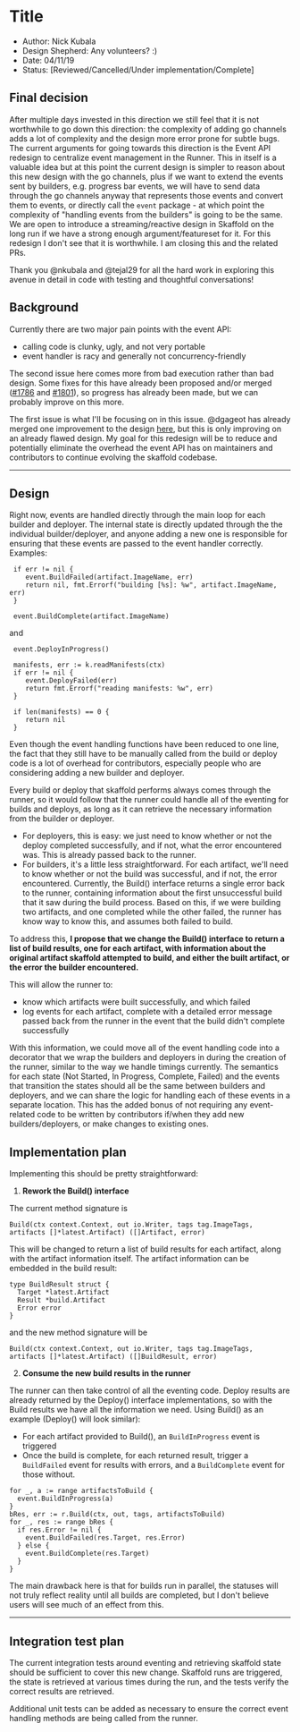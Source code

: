 # Title

* Author: Nick Kubala
* Design Shepherd: Any volunteers? :)
* Date: 04/11/19
* Status: [Reviewed/Cancelled/Under implementation/Complete]

## Final decision

After multiple days invested in this direction we still feel that it is not worthwhile to go down this direction: the complexity of adding go channels adds a lot of complexity and the design more error prone for subtle bugs. The current arguments for going towards this direction is the Event API redesign to centralize event management in the Runner. This in itself is a valuable idea but at this point the current design is simpler to reason about this new design with the go channels, plus if we want to extend the events sent by builders, e.g. progress bar events, we will have to send data through the go channels anyway that represents those events and convert them to events, or directly call the `event` package - at which point the complexity of "handling events from the builders" is going to be the same. 
We are open to introduce a streaming/reactive design in Skaffold on the long run if we have a strong enough argument/featureset for it. For this redesign I don't see that it is worthwhile. I am closing this and the related PRs. 

Thank you @nkubala  and @tejal29  for all the hard work in exploring this avenue in detail in code with testing and thoughtful conversations! 
## Background

Currently there are two major pain points with the event API:

* calling code is clunky, ugly, and not very portable
* event handler is racy and generally not concurrency-friendly

The second issue here comes more from bad execution rather than bad design. Some fixes for this have already been proposed and/or merged ([#1786](https://github.com/GoogleContainerTools/skaffold/pull/1786) and [#1801](https://github.com/GoogleContainerTools/skaffold/pull/1801)), so progress has already been made, but we can probably improve on this more.

The first issue is what I'll be focusing on in this issue. @dgageot has already merged one improvement to the design [here](https://github.com/GoogleContainerTools/skaffold/pull/1829), but this is only improving on an already flawed design. My goal for this redesign will be to reduce and potentially eliminate the overhead the event API has on maintainers and contributors to continue evolving the skaffold codebase.

___

## Design

Right now, events are handled directly through the main loop for each builder and deployer. The internal state is directly updated through the the individual builder/deployer, and anyone adding a new one is responsible for ensuring that these events are passed to the event handler correctly. Examples:

```golang
 if err != nil { 
 	event.BuildFailed(artifact.ImageName, err) 
 	return nil, fmt.Errorf("building [%s]: %w", artifact.ImageName, err)
 } 
  
 event.BuildComplete(artifact.ImageName) 
```
and
```golang
 event.DeployInProgress() 
  
 manifests, err := k.readManifests(ctx) 
 if err != nil { 
 	event.DeployFailed(err) 
 	return fmt.Errorf("reading manifests: %w", err) 
 } 
  
 if len(manifests) == 0 { 
 	return nil 
 }
```

Even though the event handling functions have been reduced to one line, the fact that they still have to be manually called from the build or deploy code is a lot of overhead for contributors, especially people who are considering adding a new builder and deployer.

Every build or deploy that skaffold performs always comes through the runner, so it would follow that the runner could handle all of the eventing for builds and deploys, as long as it can retrieve the necessary information from the builder or deployer.
* For deployers, this is easy: we just need to know whether or not the deploy completed successfully, and if not, what the error encountered was. This is already passed back to the runner.
* For builders, it's a little less straightforward. For each artifact, we'll need to know whether or not the build was successful, and if not, the error encountered. Currently, the Build() interface returns a single error back to the runner, containing information about the first unsuccessful build that it saw during the build process. Based on this, if we were building two artifacts, and one completed while the other failed, the runner has know way to know this, and assumes both failed to build.

To address this, **I propose that we change the Build() interface to return a list of build results, one for each artifact, with information about the original artifact skaffold attempted to build, and either the built artifact, or the error the builder encountered.**

This will allow the runner to:
* know which artifacts were built successfully, and which failed
* log events for each artifact, complete with a detailed error message passed back from the runner in the event that the build didn't complete successfully

With this information, we could move all of the event handling code into a decorator that we wrap the builders and deployers in during the creation of the runner, similar to the way we handle timings currently. The semantics for each state (Not Started, In Progress, Complete, Failed) and the events that transition the states should all be the same between builders and deployers, and we can share the logic for handling each of these events in a separate location. This has the added bonus of not requiring any event-related code to be written by contributors if/when they add new builders/deployers, or make changes to existing ones.


## Implementation plan

Implementing this should be pretty straightforward:

1) **Rework the Build() interface**

The current method signature is 

```golang
Build(ctx context.Context, out io.Writer, tags tag.ImageTags, artifacts []*latest.Artifact) ([]Artifact, error)
```

This will be changed to return a list of build results for each artifact, along with the artifact information itself. The artifact information can be embedded in the build result:

```golang
type BuildResult struct {
  Target *latest.Artifact
  Result *build.Artifact
  Error error
}
```
and the new method signature will be
```golang
Build(ctx context.Context, out io.Writer, tags tag.ImageTags, artifacts []*latest.Artifact) ([]BuildResult, error)
```

2) **Consume the new build results in the runner**

The runner can then take control of all the eventing code. Deploy results are already returned by the Deploy() interface implementations, so with the Build results we have all the information we need. Using Build() as an example (Deploy() will look similar):

* For each artifact provided to Build(), an `BuildInProgress` event is triggered
* Once the build is complete, for each returned result, trigger a `BuildFailed` event for results with errors, and a `BuildComplete` event for those without.

```golang
for _, a := range artifactsToBuild {
  event.BuildInProgress(a)
}
bRes, err := r.Build(ctx, out, tags, artifactsToBuild)
for _, res := range bRes {
  if res.Error != nil {
    event.BuildFailed(res.Target, res.Error)
  } else {
    event.BuildComplete(res.Target)
  }
}
```

The main drawback here is that for builds run in parallel, the statuses will not truly reflect reality until all builds are completed, but I don't believe users will see much of an effect from this.
___


## Integration test plan

The current integration tests around eventing and retrieving skaffold state should be sufficient to cover this new change. Skaffold runs are triggered, the state is retrieved at various times during the run, and the tests verify the correct results are retrieved.

Additional unit tests can be added as necessary to ensure the correct event handling methods are being called from the runner.
